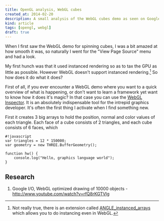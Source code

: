 ```yaml
---
title: OpenGL analysis, WebGL cubes
created_at: 2014-02-20
description: A small analysis of the WebGL cubes demo as seen on Google Chrome Experiments
kind: article
tags: [opengl, webgl]
draft: true
---
```


When I first saw the WebGL demo for spinning cubes, I was a bit amazed
at how smooth it was, so naturally I went for the "View Page Source"
menu and had a look.

<!-- more -->

My first hunch was that it used instanced rendering so as to tax the GPU
as little as possible. However WebGL doesn't support instanced
rendering.[^1] So how does it do what it does?

First of all, if you ever encounter a WebGL demo where you want to a
quick overview of what is happening, or don't want to learn a framework
yet want to know how it does it's magic? In that case you can use the
[WebGL Inspector](http://benvanik.github.io/WebGL-Inspector/). It is an
absolutely indispensable tool for the intrepid graphics developer. It's
often the first thing I activate when I find something new.

First it creates 3 big arrays to hold the position, normal and color
values of each triangle. Each face of a cube consists of 2 triangles,
and each cube consists of 6 faces, which

~~~
#!javascript
var triangles = 12 * 150000;
var geometry = new THREE.BufferGeometry();

function hw() {
    console.log("Hello, graphics language world");
}
~~~

Research
--------

1. Google I/O, WebGL optimized drawing of 10000 objects - http://www.youtube.com/watch?v=rfQ8rKGTVlg

[^1]: Not really true, there is an extension called [ANGLE_instanced_arrays](http://blog.tojicode.com/2013/07/webgl-instancing-with.html) which allows you to do instancing even in WebGL.
